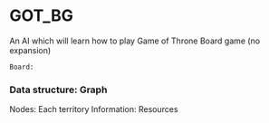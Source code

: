 # GOT_BG
An AI which will learn how to play Game of Throne Board game (no expansion)

`Board:`
### Data structure: Graph

Nodes: Each territory
Information: Resources

